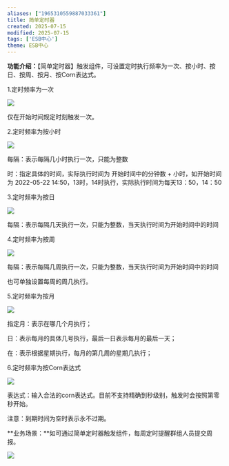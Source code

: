 ```yaml
---
aliases: ["1965310559887033361"]
title: 简单定时器
created: 2025-07-15
modified: 2025-07-15
tags: ['ESB中心']
theme: ESB中心
---
```


**功能介绍：**【简单定时器】触发组件，可设置定时执行频率为一次、按小时、按日、按周、按月、按Corn表达式。

1.定时频率为一次

![](c4405f88ddc32865893b70b3933c9046.jpg)

仅在开始时间规定时刻触发一次。

2.定时频率为按小时

![](78e290c1cc2d884dd1c2898fe0f87f81.jpg)

每隔：表示每隔几小时执行一次，只能为整数

时：指定具体的时间，实际执行时间为 开始时间中的分钟数 + 小时，如开始时间为 2022-05-22 14:50，13时，14时执行，实际执行时间为每天13：50，14：50

3.定时频率为按日

![](5b43469a1f2c490fd25efffd76c57c3a.jpg)

每隔：表示每隔几天执行一次，只能为整数，当天执行时间为开始时间中的时间

4.定时频率为按周

![](b7292c15b7beef9ca2ead9305aa134ae.jpg)

每隔：表示每隔几周执行一次，只能为整数，当天执行时间为开始时间中的时间

也可单独设置每周的周几执行。

5.定时频率为按月

![](ebe6083d9335e4230b5966d22116e31e.jpg)

指定月：表示在哪几个月执行；

日：表示每月的具体几号执行，最后一日表示每月的最后一天；

在：表示根据星期执行，每月的第几周的星期几执行；

6.定时频率为按Corn表达式

![](af7fd25f83ae39a2260fe33d77e2ecbc.jpg)

表达式：输入合法的corn表达式。目前不支持精确到秒级别，触发时会按照第零秒开始。

注意：到期时间为空时表示永不过期。

**业务场景：**如可通过简单定时器触发组件，每周定时提醒群组人员提交周报。

![](f758a31c2255cc0cf831c874d0ea24e3.jpg)